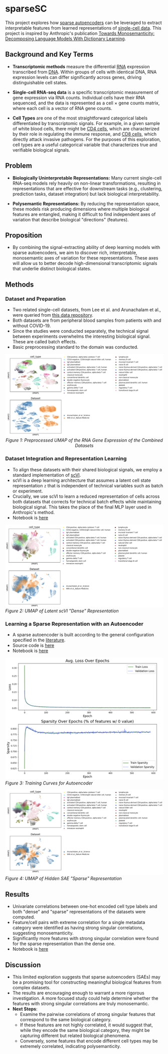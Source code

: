# sparseSC

This project explores how [sparse autoencoders](https://arxiv.org/abs/2309.08600) can be leveraged to extract interpretable features from learned representations of [single-cell data](https://www.nature.com/articles/s41596-020-00409-w). This project is inspired by Anthropic's publication [Towards Monosemanticity: Decomposing Language Models With Dictionary Learning](https://transformer-circuits.pub/2023/monosemantic-features/index.html#feature-analysis).

## Background and Key Terms

- **Transcriptomic methods** measure the differential [RNA](https://en.wikipedia.org/wiki/RNA) expression transcribed from [DNA](https://en.wikipedia.org/wiki/DNA). Within groups of cells with identical DNA, RNA expression levels can differ significantly across genes, driving distinguishable cell states.

- **Single-cell RNA-seq data** is a specific transcriptomic measurement of gene expression via RNA counts. Individual cells have their RNA sequenced, and the data is represented as a cell × gene counts matrix, where each cell is a vector of RNA gene counts.

- **Cell Types** are one of the most straightforward categorical labels differentiated by transcriptomic signals. For example, in a given sample of white blood cells, there might be [CD4 cells](https://en.wikipedia.org/wiki/CD4), which are characterized by their role in regulating the immune response, and [CD8 cells](https://en.wikipedia.org/wiki/Cytotoxic_T_cell), which directly attack invasive pathogens. For the purposes of this exploration, cell types are a useful categorical variable that characterizes true and verifiable biological signals.

## Problem

- **Biologically Uninterpretable Representations:** Many current single-cell RNA-seq models rely heavily on non-linear transformations, resulting in representations that are effective for downstream tasks (e.g., clustering, prediction tasks, dataset integration) but lack biological interpretability.

- **Polysemantic Representations:** By reducing the representation space, these models risk producing dimensions where multiple biological features are entangled, making it difficult to find independent axes of variation that describe biological "directions" (features).

## Proposition

- By combining the signal-extracting ability of deep learning models with sparse autoencoders, we aim to discover rich, interpretable, monosemantic axes of variation for these representations. These axes will allow us to better decode high-dimensional transcriptomic signals that underlie distinct biological states.

## Methods

### Dataset and Preparation

- Two related single-cell datasets, from Lee et al. and Arunachalam et al., were queried from [this data repository](https://cellxgene.cziscience.com/collections/b9fc3d70-5a72-4479-a046-c2cc1ab19efc).
- Both datasets are from peripheral blood samples from patients with and without COVID-19.
- Since the studies were conducted separately, the technical signal between experiments overwhelms the interesting biological signal. These are called batch effects.
- Basic preprocessing standard to the domain was conducted.

<p align="center">
  <img src="./figures/figure_1_preprocessed_umap.png" alt="Preprocessed UMAP of the RNA Gene Expression of the Combined Datasets">
  <br>
  <em>Figure 1: Preprocessed UMAP of the RNA Gene Expression of the Combined Datasets</em>
</p>

### Dataset Integration and Representation Learning

- To align these datasets with their shared biological signals, we employ a standard implementation of [scVI](https://docs.scvi-tools.org/en/1.1.5/user_guide/models/scvi.html).
- scVI is a deep learning architecture that assumes a latent cell state representation `z` that is independent of technical variables such as batch or experiment.
- Crucially, we use scVI to learn a reduced representation of cells across both datasets that corrects for technical batch effects while maintaining biological signal. This takes the place of the final MLP layer used in Anthropic's method.
- Notebook is [here](./notebooks/datsets.ipynb)

![UMAP of Latent scVI "Dense" Representation](./figures/figure_2_scvi_corrected_umap.png)
*Figure 2: UMAP of Latent scVI "Dense" Representation*

### Learning a Sparse Representation with an Autoencoder

- A sparse autoencoder is built according to the general configuration specified in the [literature](https://transformer-circuits.pub/2023/monosemantic-features/index.html#appendix-autoencoder-dataset).
- Source code is [here](./src/sparse_autoencoder.py)
- Notebook is [here](./notebooks/modeling.ipynb)

![Training Curves for Autoencoder](./figures/figure_3_training_curves.png)
*Figure 3: Training Curves for Autoencoder*

![UMAP of Hidden SAE "Sparse" Representation](./figures/figure_4_hidden__sparse_encoding.png)
*Figure 4: UMAP of Hidden SAE "Sparse" Representation*

## Results

- Univariate correlations between one-hot encoded cell type labels and both "dense" and "sparse" representations of the datasets were computed.
- Feature/cell pairs with extreme correlation for a single metadata category were identified as having strong singular correlations, suggesting monosemanticity.
- Significantly more features with strong singular correlation were found for the sparse representation than the dense one.
- Notebook is [here](./notebooks/analysis_1.ipynb)

## Discussion

- This limited exploration suggests that sparse autoencoders (SAEs) may be a promising tool for constructing meaningful biological features from complex datasets.
- The results are encouraging enough to warrant a more rigorous investigation. A more focused study could help determine whether the features with strong singular correlations are truly monosemantic.
- **Next Steps**:
  - Examine the pairwise correlations of strong singular features that correspond to the same biological category.
  - If these features are not highly correlated, it would suggest that, while they encode the same biological category, they might be capturing different but related biological phenomena.
  - Conversely, some features that encode different cell types may be extremely correlated, indicating polysemanticity.
